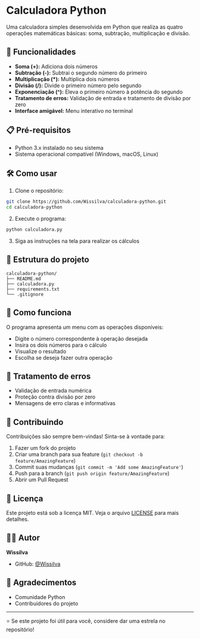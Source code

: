 # Calculadora Python

Uma calculadora simples desenvolvida em Python que realiza as quatro operações matemáticas básicas: soma, subtração, multiplicação e divisão.

## 🚀 Funcionalidades

- **Soma (+):** Adiciona dois números
- **Subtração (-):** Subtrai o segundo número do primeiro
- **Multiplicação (*):** Multiplica dois números
- **Divisão (/):** Divide o primeiro número pelo segundo
- **Exponenciação (^):** Eleva o primeiro número à potência do segundo
- **Tratamento de erros:** Validação de entrada e tratamento de divisão por zero
- **Interface amigável:** Menu interativo no terminal

## 📋 Pré-requisitos

- Python 3.x instalado no seu sistema
- Sistema operacional compatível (Windows, macOS, Linux)

## 🛠️ Como usar

1. Clone o repositório:
```bash
git clone https://github.com/Wissilva/calculadora-python.git
cd calculadora-python
```

2. Execute o programa:
```bash
python calculadora.py
```

3. Siga as instruções na tela para realizar os cálculos

## 📁 Estrutura do projeto

```
calculadora-python/
├── README.md
├── calculadora.py
├── requirements.txt
└── .gitignore
```

## 🔧 Como funciona

O programa apresenta um menu com as operações disponíveis:
- Digite o número correspondente à operação desejada
- Insira os dois números para o cálculo
- Visualize o resultado
- Escolha se deseja fazer outra operação

## 🐛 Tratamento de erros

- Validação de entrada numérica
- Proteção contra divisão por zero
- Mensagens de erro claras e informativas

## 🤝 Contribuindo

Contribuições são sempre bem-vindas! Sinta-se à vontade para:

1. Fazer um fork do projeto
2. Criar uma branch para sua feature (`git checkout -b feature/AmazingFeature`)
3. Commit suas mudanças (`git commit -m 'Add some AmazingFeature'`)
4. Push para a branch (`git push origin feature/AmazingFeature`)
5. Abrir um Pull Request

## 📝 Licença

Este projeto está sob a licença MIT. Veja o arquivo [LICENSE](LICENSE) para mais detalhes.

## 👨‍💻 Autor

**Wissilva**
- GitHub: [@Wissilva](https://github.com/Wissilva)

## 🙏 Agradecimentos

- Comunidade Python
- Contribuidores do projeto

---

⭐ Se este projeto foi útil para você, considere dar uma estrela no repositório!